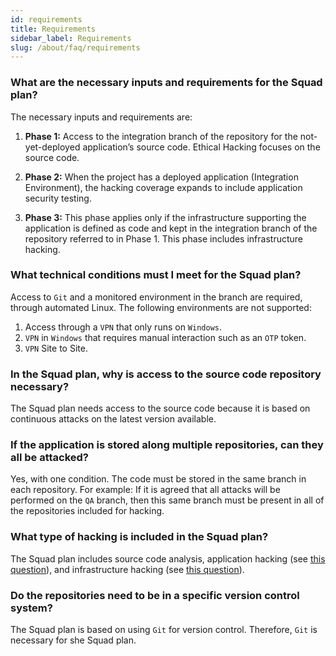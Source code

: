 ```yaml
---
id: requirements
title: Requirements
sidebar_label: Requirements
slug: /about/faq/requirements
---
```


### What are the necessary inputs and requirements for the Squad plan?
The necessary inputs
and requirements are:

1. **Phase 1:**
Access to the integration branch
of the repository
for the not-yet-deployed
application’s source code.
Ethical Hacking focuses
on the source code.

1. **Phase 2:**
When the project has
a deployed application
(Integration Environment),
the hacking coverage expands
to include application security testing.

1. **Phase 3:**
This phase applies only if
the infrastructure supporting the application
is defined as code
and kept in the integration branch
of the repository referred to in Phase 1.
This phase includes infrastructure hacking.

### What technical conditions must I meet for the Squad plan?

Access to `Git` and a monitored environment
in the branch are required,
through automated Linux.
The following environments are not supported:

1. Access through a `VPN` that only runs on `Windows`.
1. `VPN` in `Windows`
that requires manual interaction
such as an `OTP` token.
1. `VPN` Site to Site.

### In the Squad plan, why is access to the source code repository necessary?
The Squad plan needs
access to the source code
because it is based on
continuous attacks
on the latest version available.

### If the application is stored along multiple repositories, can they all be attacked?
Yes,
with one condition.
The code must be stored
in the same branch
in each repository.
For example:
If it is agreed
that all attacks will be performed
on the `QA` branch,
then this same branch
must be present
in all of the repositories
included for hacking.

### What type of hacking is included in the Squad plan?
The Squad plan includes
source code analysis,
application hacking
(see [this question](/about/faq/requirements#what-are-the-necessary-inputs-and-requirements-for-the-squad-plan)),
and infrastructure hacking
(see [this question](/about/faq/requirements#what-are-the-necessary-inputs-and-requirements-for-the-squad-plan)).

### Do the repositories need to be in a specific version control system?
The Squad plan is based
on using `Git`
for version control.
Therefore,
`Git` is necessary
for she Squad plan.
